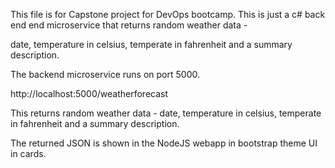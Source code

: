 This file is for Capstone project for DevOps bootcamp. This is just a c# back end end microservice that returns random weather data - 

date, temperature in celsius, temperate in fahrenheit and a summary description.

The backend microservice runs on port 5000.

http://localhost:5000/weatherforecast

This returns random weather data - date, temperature in celsius, temperate in fahrenheit and a summary description.

The returned JSON is shown in the NodeJS webapp in bootstrap theme UI in cards.
